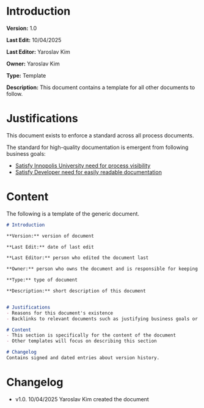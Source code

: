 # Introduction

**Version:** 1.0

**Last Edit:** 10/04/2025

**Last Editor:** Yaroslav Kim

**Owner:** Yaroslav Kim

**Type:** Template

**Description:** This document contains a template for all other documents to follow.

# Justifications
This document exists to enforce a standard across all process documents.

The standard for high-quality documentation is emergent from following business goals:
- [Satisfy Innopolis University need for process visibility](<link to be added>)
- [Satisfy Developer need for easily readable documentation](<link to be added>)

# Content
The following is a template of the generic document.
```Markdown
# Introduction

**Version:** version of document

**Last Edit:** date of last edit

**Last Editor:** person who edited the document last

**Owner:** person who owns the document and is responsible for keeping it up-to-date

**Type:** type of document

**Description:** short description of this document


# Justifications
- Reasons for this document's existence
- Backlinks to relevant documents such as justifying business goals or requirements

# Content
- This section is specifically for the content of the document
- Other templates will focus on describing this section

# Changelog
Contains signed and dated entries about version history.
```
# Changelog
- v1.0. 10/04/2025 Yaroslav Kim created the document
